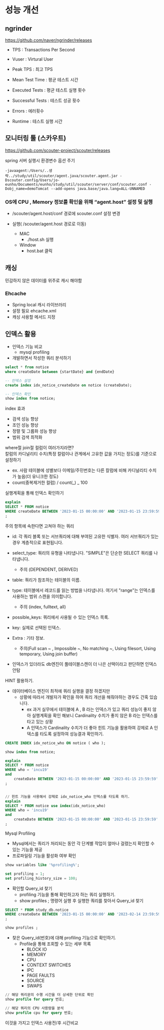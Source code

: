 # 성능 개선

## ngrinder

https://github.com/naver/ngrinder/releases

-   TPS : Transactions Per Second
-   Vuser : Virtural User

-   Peak TPS : 최고 TPS
-   Mean Test Time : 평균 테스트 시간
-   Executed Tests : 평균 테스트 실행 횟수
-   Successful Tests : 테스트 성공 횟수
-   Errors : 에러횟수
-   Runtime : 테스트 실행 시간

## 모니터링 툴 (스카우트)

https://github.com/scouter-project/scouter/releases

spring 서버 실행시 환경변수 옵션 주기

```
-javaagent:/Users/..생략../study/util/scouter/agent.java/scouter.agent.jar -Dscouter.config/Users/jo-eunho/Documents/eunho/study/util/scouter/server/conf/scouter.conf -Dobj_name=demoTomcat --add-opens java.base/java.lang=ALL-UNNAMED
```

### OS에 CPU , Memory 정보를 확인을 위해 “agent.host” 설정 및 실행

-   /scouter/agent.host/conf 경로에 scouter.conf 설정 변경

-   실행( /scouter/agent.host 경로로 이동)
    -   MAC
        -   ./host.sh 실행
    -   Window
        -   host.bat 클릭

## 캐싱

민감하지 않은 데이터를 위주로 캐시 해야함

### Ehcache

-   Spring local 캐시 라이브러리
-   설정 필요 ehcache.xml
-   캐싱 사용할 메서드 지정

## 인덱스 활용

-   인덱스 기능 비교
    -   mysql profiling
-   개발하면서 작성한 쿼리 분석하기

```sql
select * from notice
where createDate between {startDate} and {endDate}

-- 인덱스 설정
create index idx_notice_createDate on notice (createDate);

-- 인덱스 확인
show index from notice;
```

index 효과

-   검색 성능 향상
-   조인 성능 향상
-   정렬 및 그룹화 성능 향상
-   범위 검색 최적화

where절 join절 컬럼이 여러가지라면? <br>
칼럼의 카디널리티 수치(특정 칼럼이나 관계에서 고유한 값을 가지는 정도)를 기준으로 설정하기

-   ex. 사람 테이블에 성별보다 이메일/주민번호는 다른 칼럼에 비해 카디널리티 수치가 높음(더 유니크한 정도)
-   count(중복제거한 컬럼) / count(_) _ 100

실행계획을 통해 인덱스 확인하기

```sql
explain
SELECT * FROM notice
WHERE createDate BETWEEN '2023-01-15 00:00:00' AND '2023-01-15 23:59:59'
;
```

주의 항목에 속한다면 고쳐야 하는 쿼리

-   id: 각 쿼리 블록 또는 서브쿼리에 대해 부여된 고유한 식별자. 여러 서브쿼리가 있는 경우 계층적으로 표현됩니다.

-   select_type: 쿼리의 유형을 나타냅니다. "SIMPLE"은 단순한 SELECT 쿼리를 나타냅니다.
    -   주의 (DEPENDENT, DERIVED)
-   table: 쿼리가 참조하는 테이블의 이름.

-   type: 테이블에서 레코드를 읽는 방법을 나타냅니다. 여기서 "range"는 인덱스를 사용하는 범위 스캔을 의미합니다.
    -   주의 (index, fulltext, all)
-   possible_keys: 쿼리에서 사용될 수 있는 인덱스 목록.

-   key: 실제로 선택된 인덱스.

-   Extra : 기타 정보.

    -   주의(Full scan ~ , Impossible ~, No matching ~, Using filesort, Using temporary, Using join buffer)

-   인덱스가 있더라도 db엔진이 풀테이블스캔이 더 나은 선택이라고 판단하면 인덱스 안탐

HINT 활용하기.

-   데이터베이스 엔진이 최적에 쿼리 실행을 결정 하겠지만
    -   상황에 따라서 개발자가 확인을 하여 쿼리 개선을 해줘야하는 경우도 간혹 있습니다.
        -   ex 과거 실무에서 테이블에 A , B 라는 인덱스가 있고 쿼리 성능이 좋지 않아 실행계획을 확인 해보니 Cardinality 수치가 좋지 않은 B 라는 인덱스를 타고 있는 상황
        -   A 인덱스가 Cardinality 수치가 더 좋아 힌트 기능을 활용하여 강제로 A 인덱스를 타도록 설정하여 성능결과 확인하기.

```sql
CREATE INDEX idx_notice_who ON notice ( who );

show index from notice;

explain
SELECT * FROM notice
WHERE who = 'incu19'
and
    createDate BETWEEN '2023-01-15 00:00:00' AND '2023-01-15 23:59:59'
;


// 힌트 기능을 사용해서 강제로 idx_notice_who 인덱스를 타도록 하기.
explain
SELECT * FROM notice use index(idx_notice_who)
WHERE who = 'incu19'
and
    createDate BETWEEN '2023-01-15 00:00:00' AND '2023-01-15 23:59:59'
;
```

Mysql Profiling

-   Mysql에서는 쿼리가 처리되는 동안 각 단계별 작업이 얼마나 걸렸는지 확인할 수 있는 기능을 제공
-   프로파일링 기능을 활성화 여부 확인

```sql
show variables like '%profiling%';

set profiling = 1;
set profiling_history_size = 100;
```

-   확인할 Query_id 찾기
    -   profiling 기능을 통해 확인하고자 하는 쿼리 실행하기.
    -   show profiles ; 명령어 실행 후 실행한 쿼리를 찾아서 Query_id 찾기

```sql
SELECT * FROM study_db.notice
WHERE createDate BETWEEN '2023-01-15 00:00:00' AND '2023-02-14 23:59:59'
;

show profiles ;
```

-   찾은 Query_id(번호)에 대해 profiling 기능으로 확인하기.
    -   Profile을 통해 조회할 수 있는 세부 목록
        -   BLOCK IO
        -   MEMORY
        -   CPU
        -   CONTEXT SWITCHES
        -   IPC
        -   PAGE FAULTS
        -   SOURCE
        -   SWAPS

```sql
// 해당 쿼리문의 수행 시간을 더 상세한 단위로 확인
show profile for query 번호;

// 해당 쿼리의 CPU 사용량을 분석
show profile cpu for query 번호;
```

이것을 가지고 인덱스 사용전/후 시간비교
